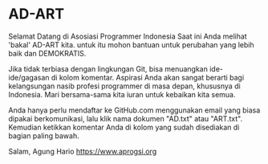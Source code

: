 # AD-ART
Selamat Datang di Asosiasi Programmer Indonesia
Saat ini Anda melihat 'bakal' AD-ART kita. untuk itu mohon bantuan untuk perubahan yang lebih baik dan DEMOKRATIS.

Jika tidak terbiasa dengan lingkungan Git, bisa menuangkan ide-ide/gagasan di kolom komentar. Aspirasi Anda akan sangat berarti bagi kelangsungan nasib profesi programmer di masa depan, khususnya di Indonesia. Mari bersama-sama kita iuran untuk kebaikan kita semua.

Anda hanya perlu mendaftar ke GitHub.com menggunakan email yang biasa dipakai berkomunikasi, lalu klik nama dokumen "AD.txt" atau "ART.txt". Kemudian ketikkan komentar Anda di kolom yang sudah disediakan di bagian paling bawah.

Salam,
Agung Hario
https://www.aprogsi.org
